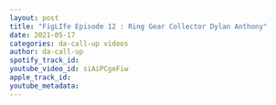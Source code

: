 ```yaml
---
layout: post
title: "FigLIfe Episode 12 : Ring Gear Collector Dylan Anthony"
date: 2021-05-17
categories: da-call-up videos
author: da-call-up
spotify_track_id: 
youtube_video_id: siAiPCgeFiw
apple_track_id: 
youtube_metadata: 
---
```

